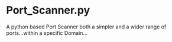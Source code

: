 # Port_Scanner.py
A python based Port Scanner both a simpler and a wider range of ports...within a specific Domain... 
